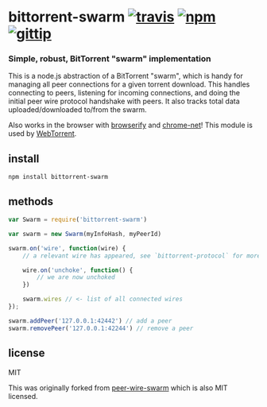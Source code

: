 # bittorrent-swarm [![travis](https://img.shields.io/travis/feross/bittorrent-swarm.svg)](https://travis-ci.org/feross/bittorrent-swarm) [![npm](https://img.shields.io/npm/v/bittorrent-swarm.svg)](https://npmjs.org/package/bittorrent-swarm) [![gittip](https://img.shields.io/gittip/feross.svg)](https://www.gittip.com/feross/)

### Simple, robust, BitTorrent "swarm" implementation

This is a node.js abstraction of a BitTorrent "swarm", which is handy for
managing all peer connections for a given torrent download. This handles
connecting to peers, listening for incoming connections, and doing the initial
peer wire protocol handshake with peers. It also tracks total data
uploaded/downloaded to/from the swarm.

Also works in the browser with [browserify](http://browserify.org/) and
[chrome-net](https://github.com/feross/chrome-net)! This module is used by
[WebTorrent](https://github.com/feross/WebTorrent).

## install

```
npm install bittorrent-swarm
```

## methods

``` js
var Swarm = require('bittorrent-swarm')

var swarm = new Swarm(myInfoHash, myPeerId)

swarm.on('wire', function(wire) {
	// a relevant wire has appeared, see `bittorrent-protocol` for more info

	wire.on('unchoke', function() {
		// we are now unchoked
	})

	swarm.wires // <- list of all connected wires
});

swarm.addPeer('127.0.0.1:42442') // add a peer
swarm.removePeer('127.0.0.1:42244') // remove a peer
```

## license

MIT

This was originally forked from [peer-wire-swarm](https://github.com/mafintosh/peer-wire-swarm) which is also MIT licensed.
